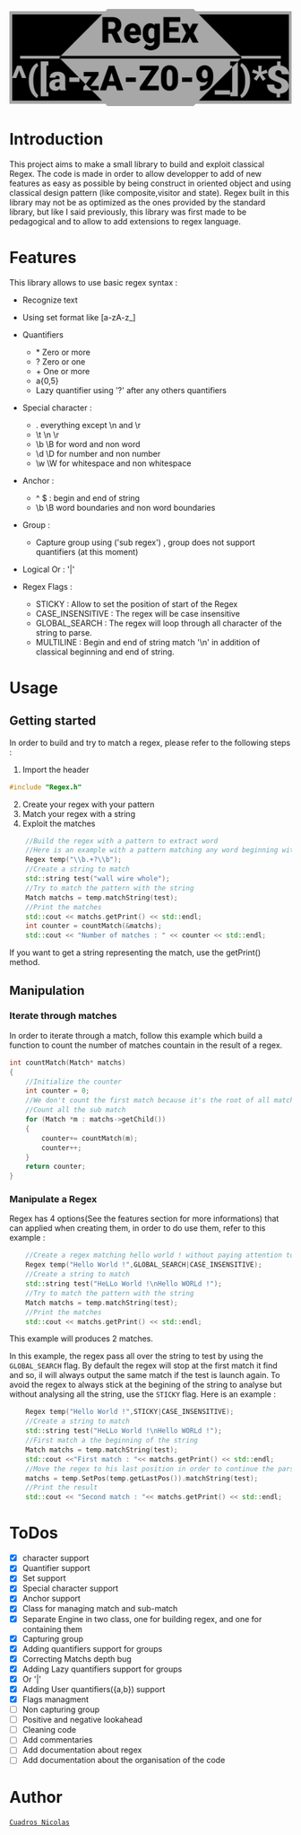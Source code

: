 ![](Ressources/Log.png)
# Introduction

This project aims to make a small library to build and exploit classical Regex.
The code is made in order to allow developper to add of new features as easy as possible
by being construct in oriented object and using classical design pattern (like composite,visitor and state).
Regex built in this library may not be as optimized as the ones provided by the standard library, but like I said previously, this library was first made to be pedagogical and to allow to add extensions to regex language.

# Features

This library allows to use basic regex syntax :

 - Recognize text
 - Using set format like [a-zA-z_]
 - Quantifiers
	- \* Zero or more
	- ? Zero or one
	- \+ One or more
	- a{0,5}
	- Lazy quantifier using '?' after any others quantifiers
- Special character :
	- . everything except \n and \r
	- \t \n \r
	- \b \B for word and non word
	- \d \D for number and non number
	- \w \W for whitespace and non whitespace

- Anchor :
	- ^ $ : begin and end of string
	- \b \B word boundaries and non word boundaries
- Group :
	- Capture group using ('sub regex') , group does not support quantifiers (at this moment)
- Logical Or : '|'
- Regex Flags :
	- STICKY : Allow to set the position of start of the Regex
	- CASE_INSENSITIVE : The regex will be case insensitive
	- GLOBAL_SEARCH : The regex will loop through all character of the string to parse.
	- MULTILINE : Begin and end of string match '\n' in addition of classical beginning and end of string.

# Usage

## Getting started

In order to build and try to match a regex, please refer to the following steps :

1. Import the header
```C++
#include "Regex.h"
```
2. Create your regex with your pattern
3. Match your regex with a string
4. Exploit the matches

```C++
	//Build the regex with a pattern to extract word
	//Here is an example with a pattern matching any word beginning with 'w'
	Regex temp("\\b.+?\\b");
	//Create a string to match
	std::string test("wall wire whole");
	//Try to match the pattern with the string
	Match matchs = temp.matchString(test);
	//Print the matches
	std::cout << matchs.getPrint() << std::endl;
	int counter = countMatch(&matchs);
	std::cout << "Number of matches : " << counter << std::endl;
```

If you want to get a string representing the match, use the getPrint() method.

## Manipulation

### Iterate through matches

In order to iterate through a match, follow this example which build a function to count the number of matches countain in the result of a regex.
```C++
int countMatch(Match* matchs)
{
	//Initialize the counter
	int counter = 0;
	//We don't count the first match because it's the root of all matches.
	//Count all the sub match
	for (Match *m : matchs->getChild())
	{
		counter+= countMatch(m);
		counter++;
	}
	return counter;
}
```

### Manipulate a Regex

Regex has 4 options(See the features section for more informations) that can applied when creating them, in order to do use them, refer to this example :
```C++
	//Create a regex matching hello world ! without paying attention to the case of the character.
	Regex temp("Hello World !",GLOBAL_SEARCH|CASE_INSENSITIVE);
	//Create a string to match
	std::string test("HeLLo World !\nHello WORLd !");
	//Try to match the pattern with the string
	Match matchs = temp.matchString(test);
	//Print the matches
	std::cout << matchs.getPrint() << std::endl;
```
This example will produces 2 matches.

In this example, the regex pass all over the string to test by using the ``GLOBAL_SEARCH`` flag. By default the regex will stop at the first match it find and so, il will always output the same match if the test is launch again.
To avoid the regex to always stick at the begining of the string to analyse but without analysing all the string, use the ``STICKY`` flag.
Here is an example :
```C++
	Regex temp("Hello World !",STICKY|CASE_INSENSITIVE);
	//Create a string to match
	std::string test("HeLLo World !\nHello WORLd !");
	//First match a the beginning of the string
	Match matchs = temp.matchString(test);
	std::cout <<"First match : "<< matchs.getPrint() << std::endl;
	//Move the regex to his last position in order to continue the parsing.
	matchs = temp.SetPos(temp.getLastPos()).matchString(test);
	//Print the result
	std::cout << "Second match : "<< matchs.getPrint() << std::endl;
```

# ToDos

- [x] character support
- [x] Quantifier support
- [x] Set support
- [x] Special character support
- [x] Anchor support
- [x] Class for managing match and sub-match
- [x] Separate Engine in two class, one for building regex, and one for containing them
- [x] Capturing group
- [x] Adding quantifiers  support for groups
- [x] Correcting Matchs depth bug
- [x] Adding Lazy quantifiers support for groups
- [x] Or '|'
- [x] Adding User quantifiers({a,b}) support
- [x] Flags managment
- [ ] Non capturing group
- [ ] Positive and negative lookahead
- [ ] Cleaning code
- [ ] Add commentaries
- [ ] Add documentation about regex
- [ ] Add documentation about the organisation of the code

# Author

[```Cuadros Nicolas```](https://github.com/Inagaroth)